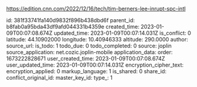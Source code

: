 https://edition.cnn.com/2022/12/16/tech/tim-berners-lee-inrupt-spc-intl

id: 381f33741fa140d9832f896b438dbd6f
parent_id: b8fab0a95bda43df9afd044331b4359e
created_time: 2023-01-09T00:07:08.674Z
updated_time: 2023-01-09T00:07:14.031Z
is_conflict: 0
latitude: 44.10902000
longitude: 10.40946333
altitude: 290.0000
author: 
source_url: 
is_todo: 1
todo_due: 0
todo_completed: 0
source: joplin
source_application: net.cozic.joplin-mobile
application_data: 
order: 1673222828671
user_created_time: 2023-01-09T00:07:08.674Z
user_updated_time: 2023-01-09T00:07:14.031Z
encryption_cipher_text: 
encryption_applied: 0
markup_language: 1
is_shared: 0
share_id: 
conflict_original_id: 
master_key_id: 
type_: 1